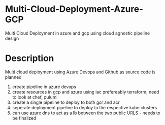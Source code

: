 # Multi-Cloud-Deployment-Azure-GCP
Multi Cloud Deployment in azure and gcp using cloud agnostic pipeline design
# Description
Multi cloud deployment using Azure Devops and Github as source code is planned

1. create pipeline in azure devops
2. create resources in gcp and azure using iac prefereably terraform, need to look at chef, pulumi
3. create a single pipeline to deploy to both gcr and acr
4. seperate deployment pipeline to deploy to the respective kube clusters
5. can use azure dns to act as a lb between the two public URLS -  needs to be finalized





